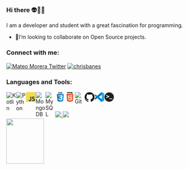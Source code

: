 ### Hi there 👽👋🌘
I am a developer and student with a great fascination for programming.

- 🤝I’m looking to collaborate on Open Source projects.
### Connect with me:

<p align="left">
<a href="https://twitter.com/__untitl3d"><img align="center" src="https://img.icons8.com/nolan/344/twitter.png" alt="Mateo Morera Twitter" height="30" width="40" /></a>
<a href="https://www.linkedin.com/in/mateo-morera-33a7a610a/"><img align="center" src="https://cdn.jsdelivr.net/npm/simple-icons@3.0.1/icons/linkedin.svg" alt="chrisbanes" height="30" width="40" /></a>
  
### Languages and Tools:
<div align="left">  
<img align="left" alt="Kotlin" width="26px" src="https://upload.wikimedia.org/wikipedia/commons/7/74/Kotlin_Icon.png"/>
<img align="left" alt="Python" width="26px" src="https://upload.wikimedia.org/wikipedia/commons/c/c3/Python-logo-notext.svg"/>
<img align="left" alt="JavaScript" width="26px" src="https://raw.githubusercontent.com/github/explore/80688e429a7d4ef2fca1e82350fe8e3517d3494d/topics/javascript/javascript.png" />
<img align="left" alt="MongoDB" width="26px" src="https://victorroblesweb.es/wp-content/uploads/2016/11/mongodb.png" />
<img align="left" alt="MySQL" width="26px" src="https://www.freepnglogos.com/uploads/logo-mysql-png/logo-mysql-mysql-logo-png-images-are-download-crazypng-21.png" />
<img align="left" alt="CSS3" width="26px" src="https://raw.githubusercontent.com/github/explore/80688e429a7d4ef2fca1e82350fe8e3517d3494d/topics/css/css.png" />
<img align="left" alt="HTML5" width="26px" src="https://raw.githubusercontent.com/github/explore/80688e429a7d4ef2fca1e82350fe8e3517d3494d/topics/html/html.png" />
<img align="left" alt="Git" width="26px" src="https://cdn.iconscout.com/icon/free/png-256/git-18-1175219.png" />
<img align="left" alt="GitHub" width="26px" src="https://raw.githubusercontent.com/github/explore/78df643247d429f6cc873026c0622819ad797942/topics/github/github.png" />
<img align="left" alt="Visual Studio Code" width="26px" src="https://raw.githubusercontent.com/github/explore/80688e429a7d4ef2fca1e82350fe8e3517d3494d/topics/visual-studio-code/visual-studio-code.png" />
<img align="left" alt="HTML5" width="26px" src="https://raw.githubusercontent.com/github/explore/80688e429a7d4ef2fca1e82350fe8e3517d3494d/topics/terminal/terminal.png" />
</div>
<br><br><br>
<div align="left">
<div>
    <a href="https://github.com/MateoMorera22">
    <img height="180em" src="https://github-readme-stats.vercel.app/api?username=MateoMorera22&show_icons=true&theme=synthwave&include_all_commits=true&count_private=true"/>
    <img height="180em" src="https://github-readme-stats.vercel.app/api/top-langs/?username=MateoMorera22&layout=compact&langs_count=7&theme=synthwave"/>
</div> 
</div>
  
 <img src="https://th.bing.com/th/id/R.5dfbb1a962e99df3737976756cc656d1?rik=9b4L2JTwdj7X5A&riu=http%3a%2f%2fimg.photobucket.com%2falbums%2fv18%2fbluewind%2fSHMobile%2fSHmobileHalo.gif&ehk=2ZRgeg62lP3SYvQocjSPVrRXU1HwFzJcci%2bl5SbCnB0%3d&risl=&pid=ImgRaw&r=0"  width="100" height="120">



<!--
**MateoMorera22/MateoMorera22** is a ✨ _special_ ✨ repository because its `README.md` (this file) appears on your GitHub profile.

Here are some ideas to get you started:

- 🔭 I’m currently working on ...
- 🌱 I’m currently learning ...
- 👯 I’m looking to collaborate on ...
- 🤔 I’m looking for help with ...
- 💬 Ask me about ...
- 📫 How to reach me: ...
- 😄 Pronouns: ...
- ⚡ Fun fact: ...
-->
